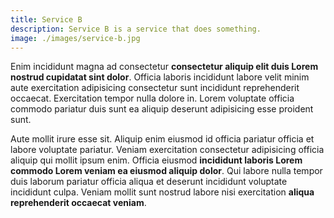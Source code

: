 ```yaml
---
title: Service B
description: Service B is a service that does something.
image: ./images/service-b.jpg
---
```


Enim incididunt magna ad consectetur **consectetur aliquip elit duis Lorem nostrud cupidatat sint dolor**. Officia laboris incididunt labore velit minim aute exercitation adipisicing consectetur sunt incididunt reprehenderit occaecat. Exercitation tempor nulla dolore in. Lorem voluptate officia commodo pariatur duis sunt ea aliquip deserunt adipisicing esse proident sunt.

Aute mollit irure esse sit. Aliquip enim eiusmod id officia pariatur officia et labore voluptate pariatur. Veniam exercitation consectetur adipisicing officia aliquip qui mollit ipsum enim. Officia eiusmod **incididunt laboris Lorem commodo Lorem veniam ea eiusmod aliquip dolor**. Qui labore nulla tempor duis laborum pariatur officia aliqua et deserunt incididunt voluptate incididunt culpa. Veniam mollit sunt nostrud labore nisi exercitation **aliqua reprehenderit occaecat veniam**.